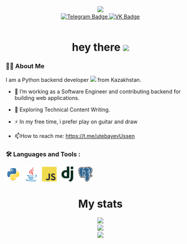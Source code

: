 <div id="header" align="center">
  <img src="https://media.tenor.com/Ln-R2Ti8JrIAAAAd/serega-pirat-%D1%81%D0%B5%D1%80%D0%B5%D0%B3%D0%B0%D0%BF%D0%B8%D1%80%D0%B0%D1%82.gif" width="300"/>
  <div id="badges">
  <a href="https://t.me/utebayevUssen">
    <img src="https://img.shields.io/badge/Ectx-blue?style=for-the-badge&logo=telegram&logoColor=white" alt="Telegram Badge"/>
  </a>
  <a href="https://vk.com/handy228">
    <img src="https://img.shields.io/badge/utebayevUssen-blue?style=for-the-badge&logo=vk&logoColor=white" alt="VK Badge"/>
  </a>
  </div>
  <img src="https://komarev.com/ghpvc/?username=your-UsenUtebayev&style=flat-square&color=blue" alt=""/>
  <h1>
  hey there
  <img src="https://media.giphy.com/media/hvRJCLFzcasrR4ia7z/giphy.gif" width="30px"/>
  </h1>
</div>

### :woman_technologist: About Me
I am a Python backend developer <img src="https://media.giphy.com/media/WUlplcMpOCEmTGBtBW/giphy.gif" width="30"> from Kazakhstan.
- :telescope: I’m working as a Software Engineer and contributing backend for building web applications.

- :seedling: Exploring Technical Content Writing.

- :zap: In my free time, i prefer play on guitar and draw

- :mailbox:How to reach me: https://t.me/utebayevUssen

### :hammer_and_wrench: Languages and Tools :
<div>
  <img src="https://github.com/devicons/devicon/blob/master/icons/python/python-original.svg" width="40" height="40"/>&nbsp;
  <img src="https://github.com/devicons/devicon/blob/master/icons/java/java-original.svg" width="40" height="40"/>&nbsp;
  <img src="https://github.com/devicons/devicon/blob/master/icons/javascript/javascript-original.svg" width="40" height="40"/>&nbsp;
  <img src="https://github.com/devicons/devicon/blob/master/icons/django/django-plain.svg" width="40" height="40"/>&nbsp;
  <img src="https://github.com/devicons/devicon/blob/master/icons/postgresql/postgresql-original.svg" width="40" height="40"/>&nbsp;
</div>

<h1 align="center">My stats</h5>
<div align="center">
<img src="https://github-readme-stats.vercel.app/api/top-langs/?username=UsenUtebayev&layout=compact&theme=vision-friendly-dark" width="400"/>
</div>

<div align="center">
<img src="http://github-readme-streak-stats.herokuapp.com?user=UsenUtebayev&theme=dark&background=000000" width="400"/>
</div>

<div align="center">
<img src="https://github-readme-stats.vercel.app/api?username=UsenUtebayev&show_icons=true&theme=transparent" width="400"/>
</div>
